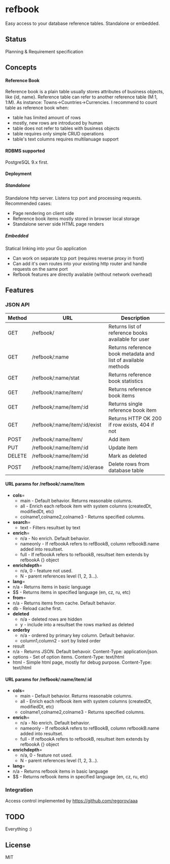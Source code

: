 # refbook
Easy access to your database reference tables. Standalone or embedded. 

## Status
Planning & Requirement specification

## Concepts
#### Reference Book
Reference book is a plain table usually stores attributes of business objects, like {id, name}. Reference table can refer to  another reference table (M:1, 1:M). As instance: Towns->Countries->Currencies. 
I recommend to count table as reference book when:
* table has limited amount of rows
* mostly, new rows are introduced by human
* table does not refer to tables with business objects
* table requires only simple CRUD operations
* table's text columns requires multilanuage support


#### RDBMS supported
PostgreSQL 9.x first. 

#### Deployment 
##### Standalone
Standalone http server. Listens tcp port and processing requests. Recommended cases:
* Page rendering on client side
* Reference book items mostly stored in browser local storage
* Standalone server side HTML page renders

##### Embedded
Statical linking into your Go application
* Can work on separate tcp port (requires reverse proxy in front)
* Can add it's own routes into your existing http router and handle requests on the same port
* Refbook features are directly available (without network overhead)
 
## Features
### JSON API

Method|URL| Description
----|--------------|----------------------------------------------------------------------
GET |/refbook/| Returns list of reference books available for user
GET |/refbook/:name|Returns reference book metadata and list of available methods       
GET |/refbook/:name/stat|Returns reference book statistics
GET |/refbook/:name/item/    |Returns reference book items 
GET |/refbook/:name/item/:id |Returns single reference book item
GET |/refbook/:name/item/:id/exist|Returns HTTP OK 200 if row exists, 404 if not
POST|/refbook/:name/item/|Add item
PUT |/refbook/:name/item/:id|Update item
DELETE| /refbook/:name/item/:id|Mark as deleted
POST|/refbook/:name/item/:id/erase|Delete rows from database table


#### URL params for /refbook/:name/item

* **cols**= 
  * main - Default behavior. Returns reasonable columns.
  * all - Enrich each refbook item with system columns (createdDt, modifiedDt, etc)
  * colname1,colname2,colname3 - Returns specified columns.
* **search**=
  * text - Filters resultset by text
* **enrich**=
  * n/a - No enrich. Default behavior.
  * nameonly - If refbookA refers to refBookB, column refbookB.name added into resultset. 
  * full     - If refbookA refers to refbookB, resultset item extends by refbookA {} object
* **enrichdepth**=
  * n/a, 0 - feature not used.
  * N - parent references level (1, 2, 3...).
* **lang**=
 * n/a - Returns items in basic language
 * $$ - Returns items in specified language (en, cz, ru, etc)
* **from**=
 * n/a - Returns items from cache. Default behavior.
 * db  - Reload cache first. 
* **deleted**
  * n/a - deleted rows are hidden 
  * y - include into a resultset the rows marked as deleted
* **orderby**
  * n/a - ordered by primary key column. Default behavior.
  * column1,column2 - sort by listed order
* result
 *  n/a - Returns JSON. Default behavoir. Content-Type: application/json. 
 *  options - Set of option items. Content-Type: text/html
 *  html - Simple html page, mostly for debug purpose. Content-Type: text/html

#### URL params for /refbook/:name/item/:id
* **cols**= 
  * main - Default behavior. Returns reasonable columns.
  * all - Enrich each refbook item with system columns (createdDt, modifiedDt, etc)
  * colname1,colname2,colname3 - Returns specified columns.
* **enrich**=
  * n/a - No enrich. Default behavior.
  * nameonly - If refbookA refers to refBookB, column refbookB.name added into resultset. 
  * full     - If refbookA refers to refbookB, resultset item extends by refbookA {} object
* **enrichdepth**=
  * n/a, 0 - feature not used.
  * N - parent references level (1, 2, 3...).
* **lang**=
 * n/a - Returns refbook items in basic language
 * $$ - Returns refbook items in specified language (en, cz, ru, etc)

### Integration
Access control implemented by https://github.com/regorov/aaa 


## TODO
Everything :)

## License
MIT
